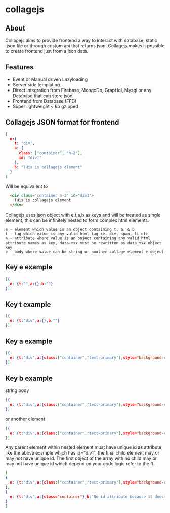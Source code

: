 # collagejs

## About
Collagejs aims to provide frontend a way to interact with database, static .json file or through custom api that returns json. Collagejs makes it possible to create frontend just from a json data. 

## Features
* Event or Manual driven Lazyloading
* Server side templating
* Direct integration from Firebase, MongoDb, GrapHql, Mysql or any Database that can store json
* Frontend from Database (FFD)
* Super lightweight < kb gzipped

## Collagejs JSON format for frontend
```JSON
[
  e:{
    t: "div",
    a: {
      class: ["container", "m-2"],
      id: "div1"
    },
    b: "THis is collagejs element"
  }
]
```
Will be equivalent to
```html
  <div class="container m-2" id="div1">
    THis is collagejs element
  </div>
```
Collagejs uses json object with e,t,a,b as keys and will be treated as single element, this can be infinitely nested to form complex html elements.
```
e - element which value is an object containing t, a, & b
t - tag which value is any valid html tag ie. div, span, li etc
a - attribute where value is an onject containing any valid html attribute names as key, data-xxx must be rewritten as data_xxx object key 
b - body where value can be string or another collage element e object 
```
## Key e example
```json
[{
  e: {t:"",a:{},b:""}
}]
```
## Key t example
```json
[{
  e: {t:"div",a:{},b:""}
}]
```
## Key a example
```json
[{
  e: {t:"div",a:{class:["container","text-primary"],style="background-color:red",hidden:"hidden"},b:""}
}]
```
## Key b example
string body
```json
[{
  e: {t:"div",a:{class:["container","text-primary"],style="background-color:red",hidden:"hidden"},b:"This is the body of the element"}
}]
```
or another element
```json
[{
  e: {t:"div",a:{class:["container","text-primary"],style="background-color:red",hidden:"hidden",id="div1"},b:{e: {t:"div",a:{class:["container","text-primary"],style="background-color:red",hidden:"hidden"},b:"This is the body of the 2nd element"}}}
}]
```
Any parent element within nested element must have unique id as attribute like the above example which has id="div1", the final child element may or may not have unique id.
The first object of the array with no child may or may not have unique id which depend on your code logic refer to the ff.
```json
[
{
  e: {t:"div",a:{class:["container","text-primary"],style="background-color:red",hidden:"hidden",id="div1"},b:{e: {t:"div",a:{class:["container","text-primary"],style="background-color:red",hidden:"hidden"},b:"This is the body of the 2nd element"}}}
},
{
  e: {t:"div",a:{class="container"},b:"No id attribute because it doesnt have child element"}
}
]
```
